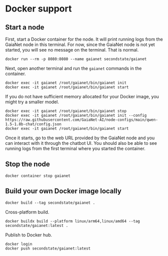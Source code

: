 # Docker support

## Start a node

First, start a Docker container for the node. It will print running logs from the GaiaNet node in this terminal. For now, since the GaiaNet node is not yet started, you will see no message on the terminal. That is normal.

```
docker run --rm -p 8080:8080 --name gaianet secondstate/gaianet
```

Next, open another terminal and run the `gaianet` commands in the container.

```
docker exec -it gaianet /root/gaianet/bin/gaianet init
docker exec -it gaianet /root/gaianet/bin/gaianet start
```

If you do not have sufficient memory allocated for your Docker image, you might try a smaller model.

```
docker exec -it gaianet /root/gaianet/bin/gaianet stop
docker exec -it gaianet /root/gaianet/bin/gaianet init --config https://raw.githubusercontent.com/GaiaNet-AI/node-configs/main/qwen-1.5-1.8b-chat/config.json
docker exec -it gaianet /root/gaianet/bin/gaianet start
```

Once it starts, go to the web URL provided by the GaiaNet node and you can interact with it through the chatbot UI. You should also be able to see running logs from the first terminal where you started the container.

## Stop the node

```
docker container stop gaianet
```

## Build your own Docker image locally

```
docker build --tag secondstate/gaianet .
```

Cross-platform build.

```
docker buildx build --platform linux/arm64,linux/amd64 --tag secondstate/gaianet:latest .
```

Publish to Docker hub.

```
docker login
docker push secondstate/gaianet:latest
```


